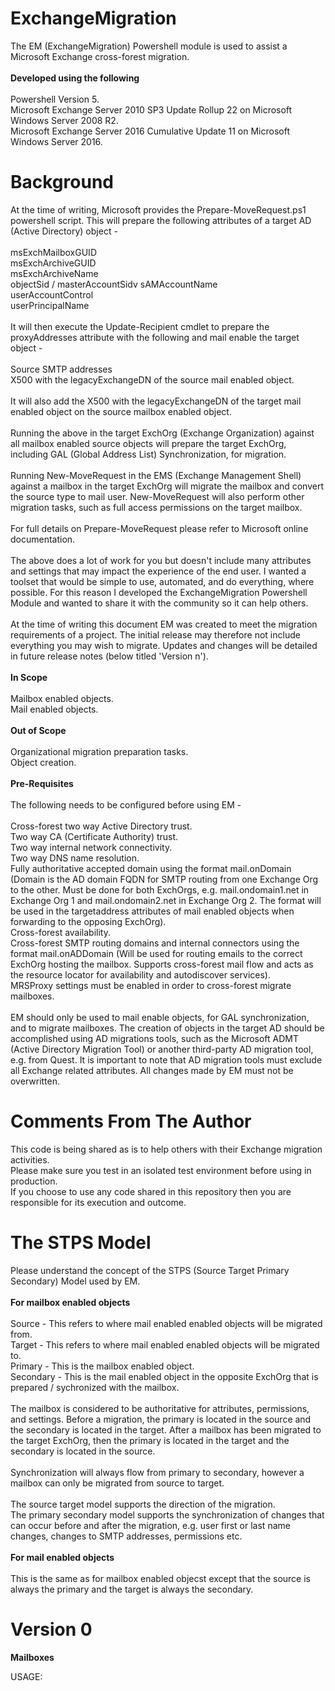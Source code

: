 # ExchangeMigration
The EM (ExchangeMigration) Powershell module is used to assist a Microsoft Exchange cross-forest migration.<br> 
<br>
<b>Developed using the following</b><br>
<br>
Powershell Version 5.<br>
Microsoft Exchange Server 2010 SP3 Update Rollup 22 on Microsoft Windows Server 2008 R2.<br>
Microsoft Exchange Server 2016 Cumulative Update 11 on Microsoft Windows Server 2016.<br>

# Background
At the time of writing, Microsoft provides the Prepare-MoveRequest.ps1 powershell script. This will prepare the following attributes of a target AD (Active Directory) object -<br> 
<br> 
msExchMailboxGUID<br> 
msExchArchiveGUID<br> 
msExchArchiveName<br> 
objectSid / masterAccountSidv
sAMAccountName<br> 
userAccountControl<br>
userPrincipalName<br> 
<br> 
It will then execute the Update-Recipient cmdlet to prepare the proxyAddresses attribute with the following and mail enable the target object -<br> 
<br>
Source SMTP addresses<br> 
X500 with the legacyExchangeDN of the source mail enabled object.<br> 
<br> 
It will also add the X500 with the legacyExchangeDN of the target mail enabled object on the source mailbox enabled object. <br> 
<br> 
Running the above in the target ExchOrg (Exchange Organization) against all mailbox enabled source objects will prepare the target ExchOrg, including GAL (Global Address List) Synchronization, for migration.<br> 
<br> 
Running New-MoveRequest in the EMS (Exchange Management Shell) against a mailbox in the target ExchOrg will migrate the mailbox and convert the source type to mail user. New-MoveRequest will also perform other migration tasks, such as full access permissions on the target mailbox.<br> 
<br> 
For full details on Prepare-MoveRequest please refer to Microsoft online documentation.<br> 
<br> 
The above does a lot of work for you but doesn't include many attributes and settings that may impact the experience of the end user. I wanted a toolset that would be simple to use, automated, and do everything, where possible. For this reason I developed the ExchangeMigration Powershell Module and wanted to share it with the community so it can help others.<br> 
<br> 
At the time of writing this document EM was created to meet the migration requirements of a project. The initial release may therefore not include everything you may wish to migrate. Updates and changes will be detailed in future release notes (below titled 'Version n').<br> 
<br> 
<b>In Scope</b><br>
<br>
Mailbox enabled objects.<br> 
Mail enabled objects.<br> 
<br> 
<b>Out of Scope</b><br>
<br>
Organizational migration preparation tasks.<br>
Object creation.<br> 
<br> 
<b>Pre-Requisites</b><br>
<br>
The following needs to be configured before using EM -<br>
<br>
Cross-forest two way Active Directory trust.<br> 
Two way CA (Certificate Authority) trust.<br> 
Two way internal network connectivity.<br> 
Two way DNS name resolution.<br> 
Fully authoritative accepted domain using the format mail.onDomain (Domain is the AD domain FQDN for SMTP routing from one Exchange Org to the other. Must be done for both ExchOrgs, e.g. mail.ondomain1.net in Exchange Org 1 and mail.ondomain2.net in Exchange Org 2. The format will be used in the targetaddress attributes of mail enabled objects when forwarding to the opposing ExchOrg).<br> 
Cross-forest availability.<br> 
Cross-forest SMTP routing domains and internal connectors using the format mail.onADDomain (Will be used for routing emails to the correct ExchOrg hosting the mailbox. Supports cross-forest mail flow and acts as the resource locator for availability and autodiscover services).<br>
MRSProxy settings must be enabled in order to cross-forest migrate mailboxes.<br>
<br> 
EM should only be used to mail enable objects, for GAL synchronization, and to migrate mailboxes. The creation of objects in the target AD should be accomplished using AD migrations tools, such as the Microsoft ADMT (Active Directory Migration Tool) or another third-party AD migration tool, e.g. from Quest. It is important to note that AD migration tools must exclude all Exchange related attributes. All changes made by EM must not be overwritten. <br> 

# Comments From The Author
This code is being shared as is to help others with their Exchange migration activities.<br>
Please make sure you test in an isolated test environment before using in production.<br>
If you choose to use any code shared in this repository then you are responsible for its execution and outcome.<br>

# The STPS Model
Please understand the concept of the STPS (Source Target Primary Secondary) Model used by EM.<br>
<br>
<b>For mailbox enabled objects</b><br>
<br>
Source - This refers to where mail enabled enabled objects will be migrated from.<br>
Target - This refers to where mail enabled enabled objects will be migrated to.<br>
Primary - This is the mailbox enabled object.<br>
Secondary - This is the mail enabled object in the opposite ExchOrg that is prepared / sychronized with the mailbox.<br>
<br>
The mailbox is considered to be authoritative for attributes, permissions, and settings. Before a migration, the primary is located in the source and the secondary is located in the target. After a mailbox has been migrated to the target ExchOrg, then the primary is located in the target and the secondary is located in the source.<br>
<br>
Synchronization will always flow from primary to secondary, however a mailbox can only be migrated from source to target.<br>
<br>
The source target model supports the direction of the migration.<br>
The primary secondary model supports the synchronization of changes that can occur before and after the migration, e.g. user first or last name changes, changes to SMTP addresses, permissions etc.<br>
<br>
<b>For mail enabled objects</b><br>
<br>
This is the same as for mailbox enabled objecst except that the source is always the primary and the target is always the secondary.<br>

# Version 0
<b>Mailboxes</b>

USAGE:
